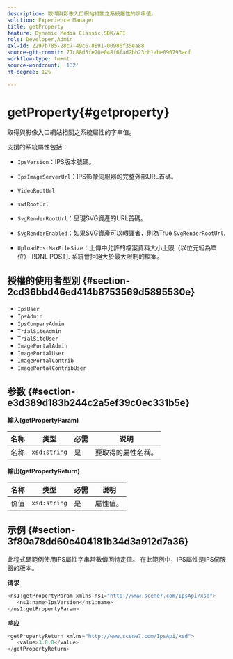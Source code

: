 ```yaml
---
description: 取得與影像入口網站相關之系統屬性的字串值。
solution: Experience Manager
title: getProperty
feature: Dynamic Media Classic,SDK/API
role: Developer,Admin
exl-id: 2297b785-28c7-49c6-8891-00986f35ea88
source-git-commit: 77c88d5fe20e048f6fad2bb23cb1abe090793acf
workflow-type: tm+mt
source-wordcount: '132'
ht-degree: 12%

---
```


# getProperty{#getproperty}

取得與影像入口網站相關之系統屬性的字串值。

支援的系統屬性包括：

* `IpsVersion`：IPS版本號碼。
* `IpsImageServerUrl`：IPS影像伺服器的完整外部URL首碼。
* `VideoRootUrl`
* `swfRootUrl`
* `SvgRenderRootUrl`：呈現SVG資產的URL首碼。
* `SvgRenderEnabled`：如果SVG資產可以轉譯者，則為True `SvgRenderRootUrl`.

* `UploadPostMaxFileSize`：上傳中允許的檔案資料大小上限（以位元組為單位） [!DNL POST]. 系統會拒絕大於最大限制的檔案。

## 授權的使用者型別 {#section-2cd36bbd46ed414b8753569d5895530e}

* `IpsUser`
* `IpsAdmin`
* `IpsCompanyAdmin`
* `TrialSiteAdmin`
* `TrialSiteUser`
* `ImagePortalAdmin`
* `ImagePortalUser`
* `ImagePortalContrib`
* `ImagePortalContribUser`

## 参数 {#section-e3d389d183b244c2a5ef39c0ec331b5e}

**輸入(getPropertyParam)**

| 名称 | 类型 | 必需 | 说明 |
|---|---|---|---|
| 名称 | `xsd:string` | 是 | 要取得的屬性名稱。 |

**輸出(getPropertyReturn)**

| 名称 | 类型 | 必需 | 说明 |
|---|---|---|---|
| 价值 | `xsd:string` | 是 | 屬性值。 |

## 示例 {#section-3f80a78dd60c404181b34d3a912d7a36}

此程式碼範例使用IPS屬性字串常數傳回特定值。 在此範例中，IPS屬性是IPS伺服器的版本。

**请求**

```java
<ns1:getPropertyParam xmlns:ns1="http://www.scene7.com/IpsApi/xsd">
   <ns1:name>IpsVersion</ns1:name>
</ns1:getPropertyParam>
```

**响应**

```java
<getPropertyReturn xmlns="http://www.scene7.com/IpsApi/xsd">
   <value>3.8.0</value>
</getPropertyReturn>
```
